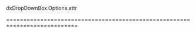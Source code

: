 <!--id-->dxDropDownBox.Options.attr<!--/id-->
<!--merge--><!--/merge-->
<!--hidden--><!--/hidden-->
===========================================================================
